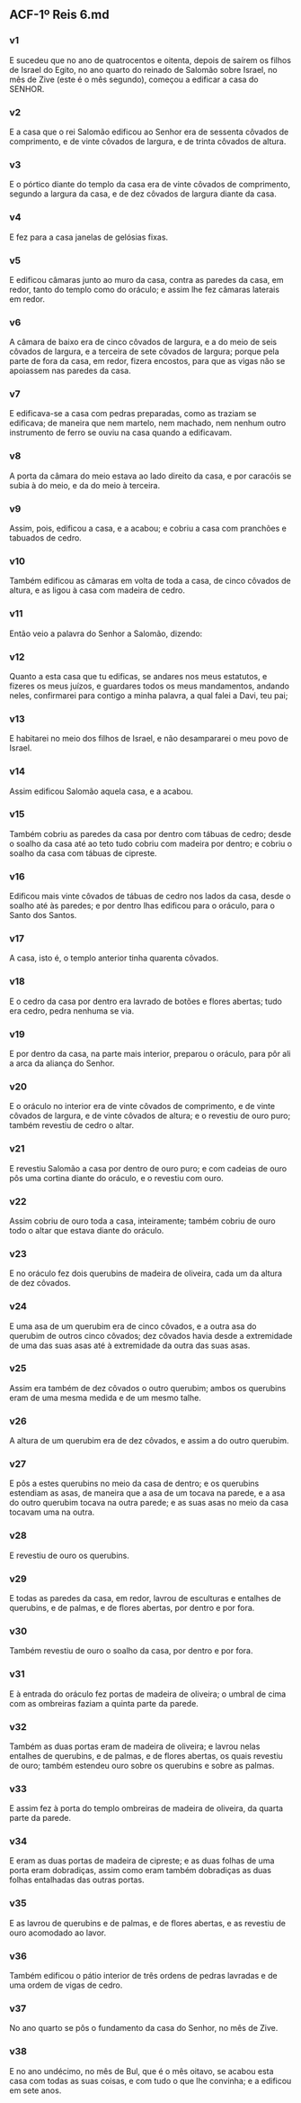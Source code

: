 ## ACF-1º Reis 6.md
### v1
 E sucedeu que no ano de quatrocentos e oitenta, depois de saírem os filhos de Israel do Egito, no ano quarto do reinado de Salomão sobre Israel, no mês de Zive (este é o mês segundo), começou a edificar a casa do SENHOR.
### v2
 E a casa que o rei Salomão edificou ao Senhor era de sessenta côvados de comprimento, e de vinte côvados de largura, e de trinta côvados de altura.
### v3
 E o pórtico diante do templo da casa era de vinte côvados de comprimento, segundo a largura da casa, e de dez côvados de largura diante da casa.
### v4
 E fez para a casa janelas de gelósias fixas.
### v5
 E edificou câmaras junto ao muro da casa, contra as paredes da casa, em redor, tanto do templo como do oráculo; e assim lhe fez câmaras laterais em redor.
### v6
 A câmara de baixo era de cinco côvados de largura, e a do meio de seis côvados de largura, e a terceira de sete côvados de largura; porque pela parte de fora da casa, em redor, fizera encostos, para que as vigas não se apoiassem nas paredes da casa.
### v7
 E edificava-se a casa com pedras preparadas, como as traziam se edificava; de maneira que nem martelo, nem machado, nem nenhum outro instrumento de ferro se ouviu na casa quando a edificavam.
### v8
 A porta da câmara do meio estava ao lado direito da casa, e por caracóis se subia à do meio, e da do meio à terceira.
### v9
 Assim, pois, edificou a casa, e a acabou; e cobriu a casa com pranchões e tabuados de cedro.
### v10
 Também edificou as câmaras em volta de toda a casa, de cinco côvados de altura, e as ligou à casa com madeira de cedro.
### v11
 Então veio a palavra do Senhor a Salomão, dizendo:
### v12
 Quanto a esta casa que tu edificas, se andares nos meus estatutos, e fizeres os meus juízos, e guardares todos os meus mandamentos, andando neles, confirmarei para contigo a minha palavra, a qual falei a Davi, teu pai;
### v13
 E habitarei no meio dos filhos de Israel, e não desampararei o meu povo de Israel.
### v14
 Assim edificou Salomão aquela casa, e a acabou.
### v15
 Também cobriu as paredes da casa por dentro com tábuas de cedro; desde o soalho da casa até ao teto tudo cobriu com madeira por dentro; e cobriu o soalho da casa com tábuas de cipreste.
### v16
 Edificou mais vinte côvados de tábuas de cedro nos lados da casa, desde o soalho até às paredes; e por dentro lhas edificou para o oráculo, para o Santo dos Santos.
### v17
 A casa, isto é, o templo anterior tinha quarenta côvados.
### v18
 E o cedro da casa por dentro era lavrado de botões e flores abertas; tudo era cedro, pedra nenhuma se via.
### v19
 E por dentro da casa, na parte mais interior, preparou o oráculo, para pôr ali a arca da aliança do Senhor.
### v20
 E o oráculo no interior era de vinte côvados de comprimento, e de vinte côvados de largura, e de vinte côvados de altura; e o revestiu de ouro puro; também revestiu de cedro o altar.
### v21
 E revestiu Salomão a casa por dentro de ouro puro; e com cadeias de ouro pôs uma cortina diante do oráculo, e o revestiu com ouro.
### v22
 Assim cobriu de ouro toda a casa, inteiramente; também cobriu de ouro todo o altar que estava diante do oráculo.
### v23
 E no oráculo fez dois querubins de madeira de oliveira, cada um da altura de dez côvados.
### v24
 E uma asa de um querubim era de cinco côvados, e a outra asa do querubim de outros cinco côvados; dez côvados havia desde a extremidade de uma das suas asas até à extremidade da outra das suas asas.
### v25
 Assim era também de dez côvados o outro querubim; ambos os querubins eram de uma mesma medida e de um mesmo talhe.
### v26
 A altura de um querubim era de dez côvados, e assim a do outro querubim.
### v27
 E pôs a estes querubins no meio da casa de dentro; e os querubins estendiam as asas, de maneira que a asa de um tocava na parede, e a asa do outro querubim tocava na outra parede; e as suas asas no meio da casa tocavam uma na outra.
### v28
 E revestiu de ouro os querubins.
### v29
 E todas as paredes da casa, em redor, lavrou de esculturas e entalhes de querubins, e de palmas, e de flores abertas, por dentro e por fora.
### v30
 Também revestiu de ouro o soalho da casa, por dentro e por fora.
### v31
 E à entrada do oráculo fez portas de madeira de oliveira; o umbral de cima com as ombreiras faziam a quinta parte da parede.
### v32
 Também as duas portas eram de madeira de oliveira; e lavrou nelas entalhes de querubins, e de palmas, e de flores abertas, os quais revestiu de ouro; também estendeu ouro sobre os querubins e sobre as palmas.
### v33
 E assim fez à porta do templo ombreiras de madeira de oliveira, da quarta parte da parede.
### v34
 E eram as duas portas de madeira de cipreste; e as duas folhas de uma porta eram dobradiças, assim como eram também dobradiças as duas folhas entalhadas das outras portas.
### v35
 E as lavrou de querubins e de palmas, e de flores abertas, e as revestiu de ouro acomodado ao lavor.
### v36
 Também edificou o pátio interior de três ordens de pedras lavradas e de uma ordem de vigas de cedro.
### v37
 No ano quarto se pôs o fundamento da casa do Senhor, no mês de Zive.
### v38
 E no ano undécimo, no mês de Bul, que é o mês oitavo, se acabou esta casa com todas as suas coisas, e com tudo o que lhe convinha; e a edificou em sete anos.
